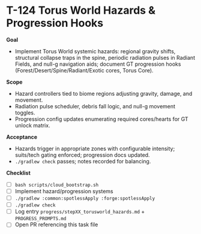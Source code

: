# T-124 Torus World Hazards & Progression Hooks

**Goal**
- Implement Torus World systemic hazards: regional gravity shifts, structural collapse traps in the spine, periodic radiation pulses in Radiant Fields, and null-g navigation aids; document GT progression hooks (Forest/Desert/Spine/Radiant/Exotic cores, Torus Core).

**Scope**
- Hazard controllers tied to biome regions adjusting gravity, damage, and movement.
- Radiation pulse scheduler, debris fall logic, and null-g movement toggles.
- Progression config updates enumerating required cores/hearts for GT unlock matrix.

**Acceptance**
- Hazards trigger in appropriate zones with configurable intensity; suits/tech gating enforced; progression docs updated.
- `./gradlew check` passes; notes recorded for balancing.

**Checklist**
- [ ] `bash scripts/cloud_bootstrap.sh`
- [ ] Implement hazard/progression systems
- [ ] `./gradlew :common:spotlessApply :forge:spotlessApply`
- [ ] `./gradlew check`
- [ ] Log entry `progress/stepXX_torusworld_hazards.md` + `PROGRESS_PROMPTS.md`
- [ ] Open PR referencing this task file
